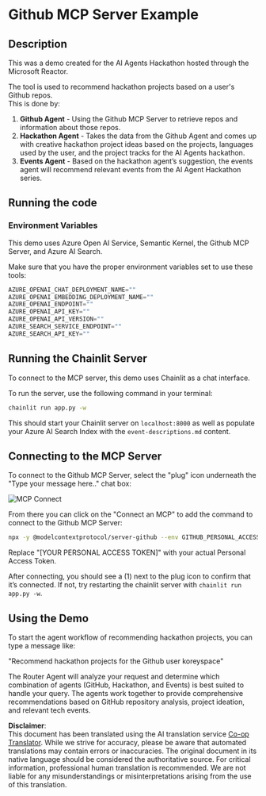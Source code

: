 <!--
CO_OP_TRANSLATOR_METADATA:
{
  "original_hash": "9bf0395cbc541ce8db2a9699c8678dfc",
  "translation_date": "2025-07-12T14:19:25+00:00",
  "source_file": "11-mcp/code_samples/github-mcp/README.md",
  "language_code": "en"
}
-->
# Github MCP Server Example

## Description

This was a demo created for the AI Agents Hackathon hosted through the Microsoft Reactor.

The tool is used to recommend hackathon projects based on a user's Github repos.  
This is done by:

1. **Github Agent** - Using the Github MCP Server to retrieve repos and information about those repos.  
2. **Hackathon Agent** - Takes the data from the Github Agent and comes up with creative hackathon project ideas based on the projects, languages used by the user, and the project tracks for the AI Agents hackathon.  
3. **Events Agent** - Based on the hackathon agent’s suggestion, the events agent will recommend relevant events from the AI Agent Hackathon series.

## Running the code 

### Environment Variables

This demo uses Azure Open AI Service, Semantic Kernel, the Github MCP Server, and Azure AI Search.

Make sure that you have the proper environment variables set to use these tools:

```python
AZURE_OPENAI_CHAT_DEPLOYMENT_NAME=""
AZURE_OPENAI_EMBEDDING_DEPLOYMENT_NAME=""
AZURE_OPENAI_ENDPOINT=""
AZURE_OPENAI_API_KEY=""
AZURE_OPENAI_API_VERSION=""
AZURE_SEARCH_SERVICE_ENDPOINT=""
AZURE_SEARCH_API_KEY=""
``` 

## Running the Chainlit Server

To connect to the MCP server, this demo uses Chainlit as a chat interface. 

To run the server, use the following command in your terminal:

```bash
chainlit run app.py -w
```

This should start your Chainlit server on `localhost:8000` as well as populate your Azure AI Search Index with the `event-descriptions.md` content. 

## Connecting to the MCP Server

To connect to the Github MCP Server, select the "plug" icon underneath the "Type your message here.." chat box:

![MCP Connect](../../../../../translated_images/mcp-chainlit-1.9154745f51c1f0437829df7624bff2f6268272f964f260fae8c7134d54e00f50.en.png)

From there you can click on the "Connect an MCP" to add the command to connect to the Github MCP Server:

```bash
npx -y @modelcontextprotocol/server-github --env GITHUB_PERSONAL_ACCESS_TOKEN=[YOUR PERSONAL ACCESS TOKEN]
```

Replace "[YOUR PERSONAL ACCESS TOKEN]" with your actual Personal Access Token. 

After connecting, you should see a (1) next to the plug icon to confirm that it’s connected. If not, try restarting the chainlit server with `chainlit run app.py -w`.

## Using the Demo 

To start the agent workflow of recommending hackathon projects, you can type a message like: 

"Recommend hackathon projects for the Github user koreyspace"

The Router Agent will analyze your request and determine which combination of agents (GitHub, Hackathon, and Events) is best suited to handle your query. The agents work together to provide comprehensive recommendations based on GitHub repository analysis, project ideation, and relevant tech events.

**Disclaimer**:  
This document has been translated using the AI translation service [Co-op Translator](https://github.com/Azure/co-op-translator). While we strive for accuracy, please be aware that automated translations may contain errors or inaccuracies. The original document in its native language should be considered the authoritative source. For critical information, professional human translation is recommended. We are not liable for any misunderstandings or misinterpretations arising from the use of this translation.